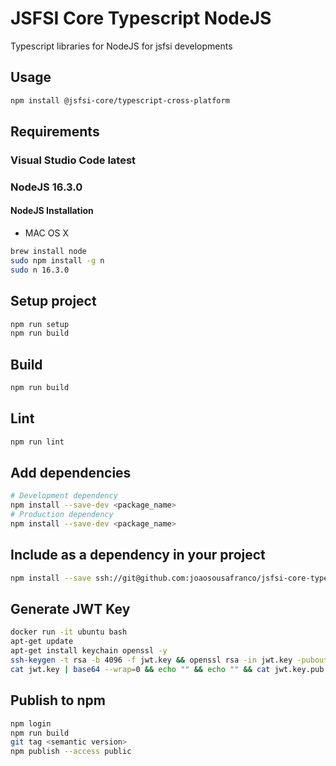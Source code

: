 # JSFSI Core Typescript NodeJS

Typescript libraries for NodeJS for jsfsi developments

## Usage

```sh
npm install @jsfsi-core/typescript-cross-platform
```

## Requirements

### Visual Studio Code latest

### NodeJS 16.3.0

#### NodeJS Installation

- MAC OS X

```sh
brew install node
sudo npm install -g n
sudo n 16.3.0
```

## Setup project

```sh
npm run setup
npm run build
```

## Build

```sh
npm run build
```

## Lint

```sh
npm run lint
```

## Add dependencies

```sh
# Development dependency
npm install --save-dev <package_name>
# Production dependency
npm install --save-dev <package_name>
```

## Include as a dependency in your project

```sh
npm install --save ssh://git@github.com:joaosousafranco/jsfsi-core-typescript-nodejs.git
```

## Generate JWT Key

```sh
docker run -it ubuntu bash
apt-get update
apt-get install keychain openssl -y
ssh-keygen -t rsa -b 4096 -f jwt.key && openssl rsa -in jwt.key -pubout -outform PEM -out jwt.key.pub
cat jwt.key | base64 --wrap=0 && echo "" && echo "" && cat jwt.key.pub | base64 --wrap=0 && echo "" && echo "" && cat jwt.key.pub
```

## Publish to npm

```sh
npm login
npm run build
git tag <semantic version>
npm publish --access public
```
